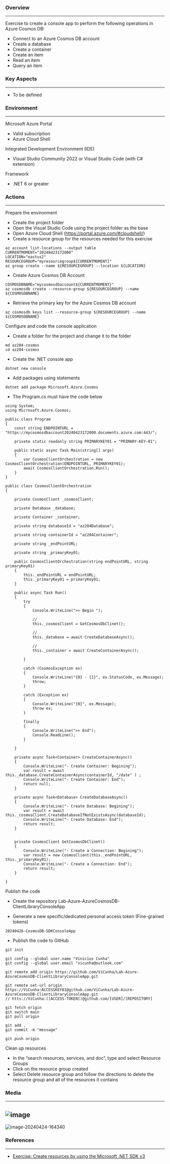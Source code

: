 ### Overview
---
Exercise to create a console app to perform the following operations in Azure Cosmos DB:

- Connect to an Azure Cosmos DB account
- Create a database
- Create a container
- Create an item 
- Read an item
- Query an item

### Key Aspects
---
- To be defined 

### Environment
---
Microsoft Azure Portal
- Valid subscription
- Azure Cloud Shell

Integrated Development Environment (IDE)
- Visual Studio Community 2022 or Visual Studio Code (with C# extension)

Framework
- .NET 6 or greater

### Actions
---

Prepare the environment
- Create the project folder
- Open the Visual Studio Code using the project folder as the base
- Open Azure Cloud Shell (https://portal.azure.com/#cloudshell/)
- Create a resource group for the resources needed for this exercise
```
az account list-locations --output table
CURRENTMOMENT="20240423172000"
LOCATION="eastus2"
RESOURCEGROUP="myresourcegroup${CURRENTMOMENT}"
az group create --name ${RESOURCEGROUP} --location ${LOCATION}
```
- Create Azure Cosmos DB Account
```
COSMOSDBNAME="mycosmosdbaccount${CURRENTMOMENT}"
az cosmosdb create --resource-group ${RESOURCEGROUP} --name ${COSMOSDBNAME}
```
- Retrieve the primary key for the Azure Cosmos DB account
```
az cosmosdb keys list --resource-group ${RESOURCEGROUP} --name ${COSMOSDBNAME}
```

Configure and code the console application
- Create a folder for the project and change it to the folder
```
md az204-cosmos
cd az204-cosmos
```

- Create the .NET console app
```
dotnet new console
```

- Add packages using statements
```
dotnet add package Microsoft.Azure.Cosmos
```

- The Program.cs must have the code below
```
using System;
using Microsoft.Azure.Cosmos;

public class Program
{
    const string ENDPOINTURL = "https://mycosmosdbaccount20240423172000.documents.azure.com:443/";

    private static readonly string PRIMARYKEY01 = "PRIMARY-KEY-01";

    public static async Task Main(string[] args)
    {
        var CosmosClientOrchestration = new CosmosClientOrchestration(ENDPOINTURL, PRIMARYKEY01);
        await CosmosClientOrchestration.Run();
    }
}

public class CosmosClientOrchestration
{

    private CosmosClient _cosmosClient;

    private Database _database;

    private Container _container;

    private string databaseId = "az204Database";

    private string containerId = "az204Container";

    private string _endPointURL;
    
    private string _primaryKey01;

    public CosmosClientOrchestration(string endPointURL, string primaryKey01)
    {
        this._endPointURL = endPointURL;
        this._primaryKey01 = primaryKey01;
    }

    public async Task Run()
    {
        try
        {
            Console.WriteLine(">> Begin ");
            
            //
            this._cosmosClient = GetCosmosDbClinet();

            //
            this._database = await CreateDatabaseAsync();

            //
            this._container = await CreateContainerAsync();
            
        }

        catch (CosmosException ex)
        {
            Console.WriteLine("{0} - {1}", ex.StatusCode, ex.Message);
            throw;
        }

        catch (Exception ex)
        {
            Console.WriteLine("{0}", ex.Message);
            throw ex;
        }

        finally
        {
            Console.WriteLine(">> End");
            Console.ReadLine();
        }

    }

    private async Task<Container> CreateContainerAsync()
    {
        Console.WriteLine("- Create Container: Begining");
        var result = await this._database.CreateContainerAsync(containerId, "/date" ) ;
        Console.WriteLine("- Create Container: End");
        return null;
    }

    private async Task<Database> CreateDatabaseAsync()
    {
        Console.WriteLine("- Create Database: Begining");
        var result = await this._cosmosClient.CreateDatabaseIfNotExistsAsync(databaseId);
        Console.WriteLine("- Create Database: End");
        return result;
    }

  
    private CosmosClient GetCosmosDbClinet()
    {
        Console.WriteLine("- Create a Connection: Begining");
        var result = new CosmosClient(this._endPointURL, this._primaryKey01);
        Console.WriteLine("- Create a Connection: End");        
        return result;
    }

}
```

Publish the code
- Create the repository Lab-Azure-AzureCosmosDB-ClientLibraryConsoleApp

- Generate a new specific/dedicated personal access token (Fine-grained tokens)
```
20240426-CosmosDB-SDKConsoleApp
```

- Publish the code to GitHub
```
git init

git config --global user.name "Vinicius Cunha"
git config --global user.email "vicunha@outlook.com"

git remote add origin https://github.com/ViCunha/Lab-Azure-AzureCosmosDB-ClientLibraryConsoleApp.git

git remote set-url origin https://ViCunha:ACCESSKEY01@github.com/ViCunha/Lab-Azure-AzureCosmosDB-ClientLibraryConsoleApp.git
// htts://ViCunha:([ACCESS-TOKEN])@github.com/[USER]/[REPOSITORY]

git fetch origin
git switch main
git pull origin

git add .
git commit -m "message"

git push origin
```

Clean up resources
- In the “search resources, services, and doc”, type and select Resource Groups
- Click on the resource group created
- Select Delete resource group and follow the directions to delete the resource group and all of the resources it contains

### Media
---
![image](https://github.com/ViCunha/Lab-Azure-AzureCosmosDB-ClientLibraryConsoleApp/assets/65992033/b6a58897-3ac1-4902-b9fd-63acebbe982a)
---
![image-20240424-164340](https://github.com/ViCunha/Lab-Azure-AzureCosmosDB-ClientLibraryConsoleApp/assets/65992033/362f5e98-8ef3-48ad-b453-4509b5dbe580)

### References
---
- [Exercise: Create resources by using the Microsoft .NET SDK v3](https://learn.microsoft.com/en-us/training/modules/work-with-cosmos-db/3-exercise-work-cosmos-db-dotnet)
